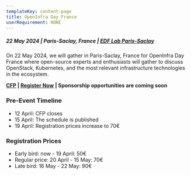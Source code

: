 ```yaml
---
templateKey: content-page
title: OpenInfra Day France
userRequirement: NONE
---
```

##### 22 May 2024 | Paris-Saclay, France | [EDF Lab Paris-Saclay](https://maps.app.goo.gl/sxxPmcTnYe4Dh3f18)

On 22 May 2024, we will gather in Paris-Saclay, France for OpenInfra Day France where open-source experts and enthusiasts will gather to discuss OpenStack, Kubernetes, and the most relevant infrastructure technologies in the ecosystem.

**[CFP](https://openinfrafoundation.formstack.com/forms/2024_openinfra_days_france_cfp) | [Register Now](https://oideurope2024.openinfra.dev/#registration=1) | Sponsorship opportunities are coming soon**

### Pre-Event Timeline

* 12 April: CFP closes
* 15 April: The schedule is published
* 19 April: Registration prices increase to  70€

### Registration Prices

* Early bird: now - 19 April: 50€
* Regular price: 20 April - 15 May: 70€
* Late bird: 16 May - 22 May: 90€